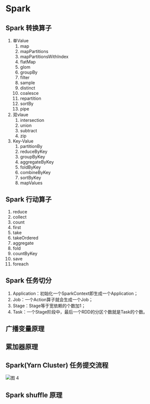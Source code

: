 # Spark

## Spark 转换算子

1. 单Value
    1. map
    2. mapPartitions
    3. mapPartitionsWithIndex
    4. flatMap
    5. glom
    6. groupBy
    7. filter
    8. sample
    9. distinct
    10. coalesce
    11. repartition
    12. sortBy
    13. pipe
2. 双vlaue
    1. intersection
    2. union
    3. subtract
    4. zip
3. Key-Value
    1. partitionBy
    2. reduceByKey
    3. groupByKey
    4. aggregateByKey
    5. foldByKey
    6. combineByKey
    7. sortByKey
    8. mapValues

## Spark 行动算子

1. reduce
2. collect
3. count
4. first
5. take
6. takeOrdered
7. aggregate
8. fold
9. countByKey
10. save
11. foreach

## Spark 任务切分

1. Application：初始化一个SparkContext即生成一个Application；
2. Job：一个Action算子就会生成一个Job；
3. Stage：Stage等于宽依赖的个数加1；
4. Task：一个Stage阶段中，最后一个RDD的分区个数就是Task的个数。

## 广播变量原理

## 累加器原理

## Spark(Yarn Cluster) 任务提交流程

![图 4](https://cdn.jsdelivr.net/gh/Z-404/imageHost/2022/09/mdi_20220921_1663762940221.png)  

## Spark shuffle 原理


